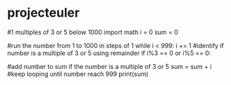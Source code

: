 # projecteuler

#1 multiples of 3 or 5 below 1000
import math
i = 0
sum = 0

#run the number from 1 to 1000 in steps of 1
while i < 999:
  i += 1
#identify if number is a multiple of 3 or 5 using remainder
  if i%3 == 0 or i%5 == 0:

#add number to sum if the number is a multiple of 3 or 5
    sum = sum + i
#keep looping until number reach 999
print(sum)
